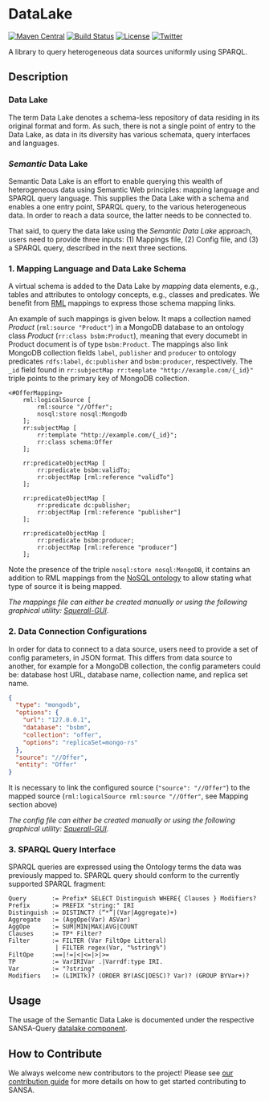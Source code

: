 # DataLake
[![Maven Central](https://maven-badges.herokuapp.com/maven-central/net.sansa-stack/sansa-datalake-parent_2.11/badge.svg)](https://maven-badges.herokuapp.com/maven-central/net.sansa-stack/sansa-datalake-parent_2.11)
[![Build Status](https://ci.aksw.org/jenkins/job/SANSA-ML/job/develop/badge/icon)](https://ci.aksw.org/jenkins/job/SANSA-DataLake//job/master/)
[![License](https://img.shields.io/badge/License-Apache%202.0-blue.svg)](https://opensource.org/licenses/Apache-2.0)
[![Twitter](https://img.shields.io/twitter/follow/SANSA_Stack.svg?style=social)](https://twitter.com/SANSA_Stack)

A library to query heterogeneous data sources uniformly using SPARQL.

## Description
### Data Lake
The term Data Lake denotes a schema-less repository of data residing in its original format and form. As such, there is not a single point of entry to the Data Lake, as data in its diversity has various schemata, query interfaces and languages.

### _Semantic_ Data Lake
Semantic Data Lake is an effort to enable querying this wealth of heterogeneous data using Semantic Web principles: mapping language and  SPARQL query language. This supplies the Data Lake with a schema and enables a one entry point, SPARQL query, to the various heterogeneous data. In order to reach a data source, the latter needs to be connected to.

That said, to query the data lake using the _Semantic Data Lake_ approach, users need to provide three inputs: (1) Mappings file, (2) Config file, and (3) a SPARQL query, described in the next three sections.

### 1. Mapping Language and Data Lake Schema
A virtual schema is added to the Data Lake by _mapping_ data elements, e.g., tables and attributes to ontology concepts, e.g., classes and predicates. We benefit from [RML](http://rml.io/) mappings to express those schema mapping links.

An example of such mappings is given below. It maps a collection named _Product_ (`rml:source "Product"`) in a MongoDB database to an ontology class _Product_ (`rr:class bsbm:Product`), meaning that every documebt in Product document is of type `bsbm:Product`. The mappings also link MongoDB collection fields `label`, `publisher` and `producer` to ontology predicates `rdfs:label`, `dc:publisher` and `bsbm:producer`, respectively. The `_id` field found in `rr:subjectMap rr:template "http://example.com/{_id}"` triple points to the primary key of MongoDB collection.

```
<#OfferMapping>
	rml:logicalSource [
		rml:source "//Offer";
		nosql:store nosql:Mongodb
	];
	rr:subjectMap [
		rr:template "http://example.com/{_id}";
		rr:class schema:Offer
	];

	rr:predicateObjectMap [
		rr:predicate bsbm:validTo;
		rr:objectMap [rml:reference "validTo"]
	];

	rr:predicateObjectMap [
		rr:predicate dc:publisher;
		rr:objectMap [rml:reference "publisher"]
	];

	rr:predicateObjectMap [
		rr:predicate bsbm:producer;
		rr:objectMap [rml:reference "producer"]
	];
```

Note the presence of the triple `nosql:store nosql:MongoDB`, it contains an addition to RML mappings from the [NoSQL ontology](http://purl.org/db/nosql#) to allow stating what type of source it is being mapped.

_The mappings file can either be created manually or using the following graphical utility: [Squerall-GUI](https://github.com/EIS-Bonn/Squerall-GUI)_.

### 2. Data Connection Configurations
In order for data to connect to a data source, users need to provide a set of config parameters, in JSON format. This differs from data source to another, for example for a MongoDB collection, the config parameters could be: database host URL, database name, collection name, and replica set name.


```JSON
{
  "type": "mongodb",
  "options": {
    "url": "127.0.0.1",
    "database": "bsbm",
    "collection": "offer",
    "options": "replicaSet=mongo-rs"
  },
  "source": "//Offer",
  "entity": "Offer"
}
```

It is necessary to link the configured source (`"source": "//Offer"`)  to the mapped source (`rml:logicalSource rml:source "//Offer"`, see Mapping section above)

_The config file can either be created manually or using the following graphical utility: [Squerall-GUI](https://github.com/EIS-Bonn/Squerall-GUI)_.

### 3. SPARQL Query Interface
SPARQL queries are expressed using the Ontology terms the data was previously mapped to. SPARQL query should conform to the currently supported SPARQL fragment:

```SPARQL
Query       := Prefix* SELECT Distinguish WHERE{ Clauses } Modifiers?
Prefix      := PREFIX "string:" IRI
Distinguish := DISTINCT? (“*”|(Var|Aggregate)+)
Aggregate   := (AggOpe(Var) ASVar)
AggOpe      := SUM|MIN|MAX|AVG|COUNT
Clauses     := TP* Filter?
Filter      := FILTER (Var FiltOpe Litteral)
             | FILTER regex(Var, "%string%")
FiltOpe     :==|!=|<|<=|>|>=
TP          := VarIRIVar .|Varrdf:type IRI.
Var         := "?string"
Modifiers   := (LIMITk)? (ORDER BY(ASC|DESC)? Var)? (GROUP BYVar+)?
```

## Usage
The usage of the Semantic Data Lake is documented under the respective SANSA-Query [datalake component](https://github.com/SANSA-Stack/SANSA-Query/tree/feature/datalake/sansa-query-spark/src/main/scala/net/sansa_stack/query/spark/datalake).

## How to Contribute
We always welcome new contributors to the project! Please see [our contribution guide](http://sansa-stack.net/contributing-to-sansa/) for more details on how to get started contributing to SANSA.
